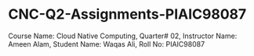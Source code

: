 # CNC-Q2-Assignments-PIAIC98087
Course Name: Cloud Native Computing, Quarter# 02, Instructor Name: Ameen Alam, Student Name: Waqas Ali, Roll No: PIAIC98087
